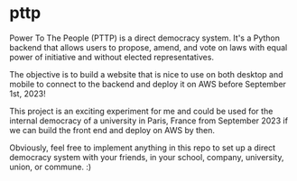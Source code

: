 # pttp
Power To The People (PTTP) is a direct democracy system. It's a Python backend that allows users to propose, amend, and vote on laws with equal power of initiative and without elected representatives.

The objective is to build a website that is nice to use on both desktop and mobile to connect to the backend and deploy it on AWS before September 1st, 2023!

This project is an exciting experiment for me and could be used for the internal democracy of a university in Paris, France from September 2023 if we can build the front end and deploy on AWS by then.

Obviously, feel free to implement anything in this repo to set up a direct democracy system with your friends, in your school, company, university, union, or commune. :)

